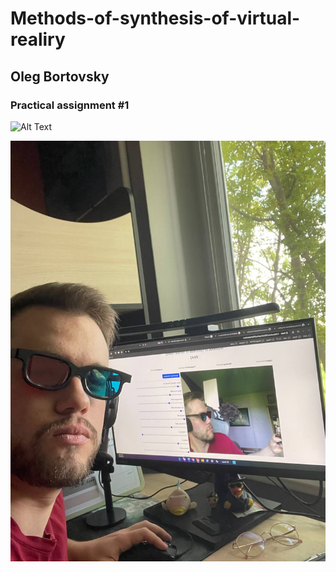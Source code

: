 # Methods-of-synthesis-of-virtual-realiry

<h2> Oleg Bortovsky </h2>
<h3>Practical assignment #1 </h3>

![Alt Text](screen-capture2.gif)

<img src="image.png" alt="Alt Text" width="600">